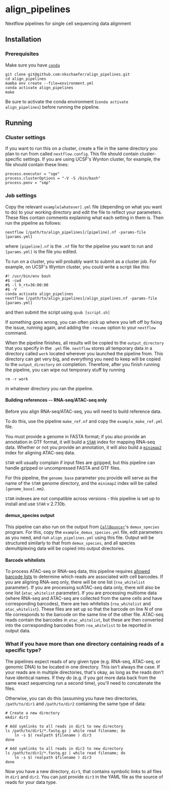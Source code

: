 # align_pipelines
Nextflow pipelines for single cell sequencing data alignment

## Installation

### Prerequisites
Make sure you have [`conda`](https://github.com/conda-forge/miniforge)

```
git clone git@github.com:nkschaefer/align_pipelines.git
cd align_pipelines
mamba env create --file=environment.yml
conda activate align_pipelines
make
```

Be sure to activate the conda environment (`conda activate align_pipelines`) before running the pipeline.

## Running

### Cluster settings
If you want to run this on a cluster, create a file in the same directory you plan to run from called `nextflow.config`. This file should contain cluster-specific settings. If you are using UCSF's Wynton cluster, for example, the file should contain these lines:
```
process.executor = "sge"
process.clusterOptions = "-V -S /bin/bash"
process.penv = "smp"
```

### Job settings
Copy the relevant `example[whatever].yml` file (depending on what you want to do) to your working directory and edit the file to reflect your parameters. These files contain comments explaining what each setting in them is. Then run the pipeline as follows:
```
nextflow [/path/to/align_pipelines]/[pipeline].nf -params-file [params.yml]
```
where `[pipeline].nf` is the `.nf` file for the pipeline you want to run and `[params.yml]` is the file you edited.

To run on a cluster, you will probably want to submit as a cluster job. For example, on UCSF's Wynton cluster, you could write a script like this:
```
#! /usr/bin/env bash
#$ -cwd
#$ -l h_rt=36:00:00
#$ -V
conda activate align_pipelines
nextflow [/path/to/align_pipelines]/align_pipelines.nf -params-file [params.yml]
```
and then submit the script using `qsub [script.sh]`

If something goes wrong, you can often pick up where you left off by fixing the issue, running again, and adding the `-resume` option to your `nextflow` command.

When the pipeline finishes, all results will be copied to the `output_directory` that you specify in the `.yml` file. `nextflow` stores all temporary data in a directory called `work` located wherever you launched the pipeline from. This directory can get very big, and everything you need to keep will be copied to the `output_directory` on completion. Therefore, after you finish running the pipeline, you can wipe out temporary stuff by running
```
rm -r work
```
in whatever directory you ran the pipeline.

#### Building references -- RNA-seq/ATAC-seq only
Before you align RNA-seq/ATAC-seq, you will need to build reference data. 

To do this, use the pipeline `make_ref.nf` and copy the `example_make_ref.yml` file. 

You must provide a genome in FASTA format; if you also provide an annotation in GTF format, it will build a [`STAR`](https://github.com/alexdobin/STAR) index for mapping RNA-seq data. Whether or not you provide an annotation, it will also build a [`minimap2`](https://github.com/lh3/minimap2) index for aligning ATAC-seq data. 

`STAR` will usually complain if input files are gzipped, but this pipeline can handle gzipped or uncompressed FASTA and GTF files.

For this pipeline, the `genome_base` parameter you provide will serve as the name of the `STAR` genome directory, and the `minimap2` index will be called `[genome_base].mm2`.

`STAR` indexes are not compatible across versions - this pipeline is set up to install and use `STAR` v 2.7.10b. 

#### demux_species output
This pipeline can also run on the output from [`CellBouncer`](https://github.com/nkschaefer/cellbouncer)'s `demux_species` program. For this, copy the `example_demux_species.yml` file, edit parameters as you need, and run `align_pipelines.yml` using this file. Output will be structured similarly to that from `demux_species`, and all species demultiplexing data will be copied into output directories.

#### Barcode whitelists
To process ATAC-seq or RNA-seq data, this pipeline requires [allowed barcode lists](https://kb.10xgenomics.com/hc/en-us/articles/115004506263-What-is-a-barcode-whitelist) to determine which reads are associated with cell barcodes. If you are aligning RNA-seq only, there will be one list (`rna_whitelist` parameter). If you are processing scATAC-seq data only, there will also be one list (`atac_whitelist` parameter). If you are processing multiome data (where RNA-seq and ATAC-seq are collected from the same cells and have corresponding barcodes), there are two whitelists (`rna_whitelist` and `atac_whitelist`). These files are set up so that the barcode on line N of one file corresponds to the barcode on the same line of the other file. ATAC-seq reads contain the barcodes in `atac_whitelist`, but these are then converted into the corresponding barcodes from `rna_whitelist` to be reported in output data.

### What if you have more than one directory containing reads of a specific type?
The pipelines expect reads of any given type (e.g. RNA-seq, ATAC-seq, or genomic DNA) to be located in one directory. This isn't always the case. If your reads are in multiple directories, that's okay, as long as the reads don't have identical names. If they do (e.g. if you got more data back from the same exact sequencing run a second time), you'll need to concatenate the files.

Otherwise, you can do this (assuming you have two directories, `/path/to/dir1` and `/path/to/dir2` containing the same type of data:

```
# Create a new directory
mkdir dir3

# Add symlinks to all reads in dir1 to new directory
ls /path/to/dir1/*.fastq.gz | while read filename; do
    ln -s $( realpath $filename ) dir3
done

# Add symlinks to all reads in dir2 to new directory
ls /path/to/dir2/*.fastq.gz | while read filename; do
    ln -s $( realpath $filename ) dir3
done
```

Now you have a new directory, `dir3`, that contains symbolic links to all files in `dir1` and `dir2`. You can just provide `dir3` in the YAML file as the source of reads for your data type.
